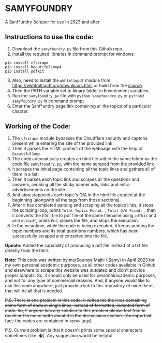 # SAMYFOUNDRY
A Sanf*undry Scraper for use in 2023 and after

## Instructions to use the code:
1. Download the `samyfoundry.py` file from this Github repo.
2. Install the required libraries in command prompt for windows:
```
pip install cfscrape
pip install beautifulsoup4
pip install pdfkit
```
3. Also, need to install the `wkhtmltopdf` module from https://wkhtmltopdf.org/downloads.html or build from the [source](https://github.com/wkhtmltopdf/wkhtmltopdf).
4. Then the PATH variable set to  binary folder in Environment variables.
5. Run the `samyfoundry.py` file with `python samyfoundry.py` or `python3 samyfoundry.py` in command prompt
6. Enter the Sanf*undry page link containing all the topics of a particular chapter.

## Working of the Code:
1. The `cfscrape` module bypasses the Cloudflare security and captcha present while entering the site of the provided link.
2. Then it parses the HTML content of the webpage with the help of `BeautifulSoup`.
3. The code automatically creates an html file within the same folder as the code file `samyfoundry.py`, with the name scraped from the provided link
4. It scrapes the initial page containing all the topic links and gathers all of them in a list.
5. Then it parses each topic link and scrapes all the questions and answers, avoiding all the sticky banner ads, links and extra advertisements on the site
6. And stores/appends each topic's Q/A in the html file created at the beginning (alongwith all the tags from those sections).
7. After it has completed parsing and scraping all the topics links, it stops the scraping loop, prints `Total Topics Found: `, `Total Q/A Found: `, then it converts the html file to pdf file of the same filename using `pdfkit` and `wkhtmltopdf`, prints `End`, closes the file,  and stops the execution.
8. In the meantime, while the code is being executed, it keeps printing the topic numbers and its total questions numbers, which has been successfully scraped and extracted into the file.

**Update:** Added the capability of producing a pdf file instead of a txt file directly from the html.

**Note:** This code was written by me(Soumya Majhi / Samy) in April 2023 for my own personal academic purposes, as all other codes available in Github and elsewhere to scrape this website was outdated and didn't provide proper outputs. So, it should only be used for personal/academic purposes, and not for any type of commercial reasons.
And, if anyone would like to use this code anywhere, just provide a link to this repository of mine there, that will be all that is needed.

~~P.S. There is one problem in this code: It writes the the lines containing some form of code in single lines, instead of formatted, indented form of code.
So, if anyone has any solution to this problem please feel free to reach out to me or write about it in the discussions section. 
(An important fact: the codes are contained in `<pre>` tags)~~

P.S. Current problem is that it doesn't prints some special characters sometimes (like: �). Any suggestion would be helpful.
